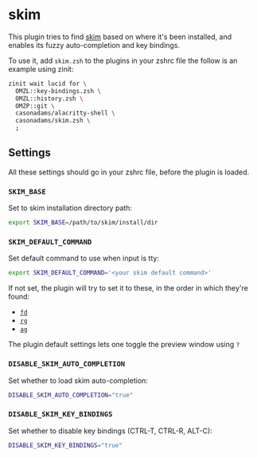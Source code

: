 # skim

This plugin tries to find [skim](https://github.com/lotabout/skim) based on where
it's been installed, and enables its fuzzy auto-completion and key bindings.

To use it, add `skim.zsh` to the plugins in your zshrc file the follow is an example using zinit:

```zsh
zinit wait lucid for \
  OMZL::key-bindings.zsh \
  OMZL::history.zsh \
  OMZP::git \
  casonadams/alacritty-shell \
  casonadams/skim.zsh \
  ;
```

## Settings

All these settings should go in your zshrc file, before the plugin is loaded.

### `SKIM_BASE`

Set to skim installation directory path:

```zsh
export SKIM_BASE=/path/to/skim/install/dir
```

### `SKIM_DEFAULT_COMMAND`

Set default command to use when input is tty:

```zsh
export SKIM_DEFAULT_COMMAND='<your skim default command>'
```
If not set, the plugin will try to set it to these, in the order in which they're found:

- [`fd`](https://github.com/sharkdp/fd)
- [`rg`](https://github.com/BurntSushi/ripgrep)
- [`ag`](https://github.com/ggreer/the_silver_searcher)

The plugin default settings lets one toggle the preview window using `?`

### `DISABLE_SKIM_AUTO_COMPLETION`

Set whether to load skim auto-completion:

```zsh
DISABLE_SKIM_AUTO_COMPLETION="true"
```

### `DISABLE_SKIM_KEY_BINDINGS`

Set whether to disable key bindings (CTRL-T, CTRL-R, ALT-C):

```zsh
DISABLE_SKIM_KEY_BINDINGS="true"
```

